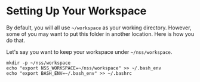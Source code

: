 # Setting Up Your Workspace

By default, you will all use `~/workspace` as your working directory. However, some of you may want to put this folder in another location. Here is how you do that.

Let's say you want to keep your workspace under `~/nss/workspace`.
```
mkdir -p ~/nss/workspace
echo "export NSS_WORKSPACE=~/nss/workspace" >> ~/.bash_env
echo "export BASH_ENV=~/.bash_env" >> ~/.bashrc
```
